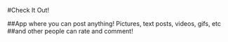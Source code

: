 #Check It Out!

##App where you can post anything! Pictures, text posts, videos, gifs, etc 
##and other people can rate and comment!


